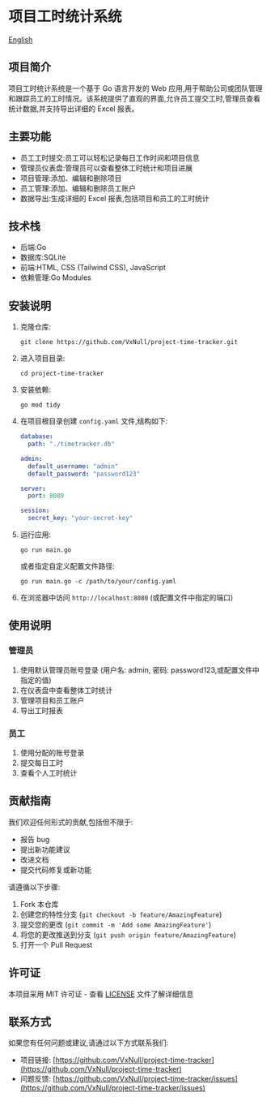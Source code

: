 # 项目工时统计系统

[English](README.md)

## 项目简介

项目工时统计系统是一个基于 Go 语言开发的 Web 应用,用于帮助公司或团队管理和跟踪员工的工时情况。该系统提供了直观的界面,允许员工提交工时,管理员查看统计数据,并支持导出详细的 Excel 报表。

## 主要功能

- 员工工时提交:员工可以轻松记录每日工作时间和项目信息
- 管理员仪表盘:管理员可以查看整体工时统计和项目进展
- 项目管理:添加、编辑和删除项目
- 员工管理:添加、编辑和删除员工账户
- 数据导出:生成详细的 Excel 报表,包括项目和员工的工时统计

## 技术栈

- 后端:Go
- 数据库:SQLite
- 前端:HTML, CSS (Tailwind CSS), JavaScript
- 依赖管理:Go Modules

## 安装说明

1. 克隆仓库:
   ```
   git clone https://github.com/VxNull/project-time-tracker.git
   ```

2. 进入项目目录:
   ```
   cd project-time-tracker
   ```

3. 安装依赖:
   ```
   go mod tidy
   ```

4. 在项目根目录创建 `config.yaml` 文件,结构如下:
   ```yaml
   database:
     path: "./timetracker.db"
   
   admin:
     default_username: "admin"
     default_password: "password123"
   
   server:
     port: 8080
   
   session:
     secret_key: "your-secret-key"
   ```

5. 运行应用:
   ```
   go run main.go
   ```
   
   或者指定自定义配置文件路径:
   ```
   go run main.go -c /path/to/your/config.yaml
   ```

6. 在浏览器中访问 `http://localhost:8080` (或配置文件中指定的端口)

## 使用说明

### 管理员

1. 使用默认管理员账号登录 (用户名: admin, 密码: password123,或配置文件中指定的值)
2. 在仪表盘中查看整体工时统计
3. 管理项目和员工账户
4. 导出工时报表

### 员工

1. 使用分配的账号登录
2. 提交每日工时
3. 查看个人工时统计

## 贡献指南

我们欢迎任何形式的贡献,包括但不限于:

- 报告 bug
- 提出新功能建议
- 改进文档
- 提交代码修复或新功能

请遵循以下步骤:

1. Fork 本仓库
2. 创建您的特性分支 (`git checkout -b feature/AmazingFeature`)
3. 提交您的更改 (`git commit -m 'Add some AmazingFeature'`)
4. 将您的更改推送到分支 (`git push origin feature/AmazingFeature`)
5. 打开一个 Pull Request

## 许可证

本项目采用 MIT 许可证 - 查看 [LICENSE](LICENSE) 文件了解详细信息

## 联系方式

如果您有任何问题或建议,请通过以下方式联系我们:

- 项目链接: [https://github.com/VxNull/project-time-tracker](https://github.com/VxNull/project-time-tracker)
- 问题反馈: [https://github.com/VxNull/project-time-tracker/issues](https://github.com/VxNull/project-time-tracker/issues)
